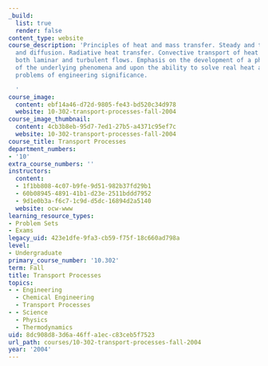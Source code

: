 ```yaml
---
_build:
  list: true
  render: false
content_type: website
course_description: 'Principles of heat and mass transfer. Steady and transient conduction
  and diffusion. Radiative heat transfer. Convective transport of heat and mass in
  both laminar and turbulent flows. Emphasis on the development of a physical understanding
  of the underlying phenomena and upon the ability to solve real heat and mass transfer
  problems of engineering significance.

  '
course_image:
  content: ebf14a46-d72d-9805-fe43-bd520c34d978
  website: 10-302-transport-processes-fall-2004
course_image_thumbnail:
  content: 4cb3b8eb-95d7-7ed1-27b5-a4371c95ef7c
  website: 10-302-transport-processes-fall-2004
course_title: Transport Processes
department_numbers:
- '10'
extra_course_numbers: ''
instructors:
  content:
  - 1f1bb808-4c07-b9fe-9d51-982b37fd29b1
  - 60b08945-4891-41b1-d23e-2511bddd7952
  - 9d1e0b3a-f6c7-1c9d-d5dc-16894d2a5140
  website: ocw-www
learning_resource_types:
- Problem Sets
- Exams
legacy_uid: 423e1dfe-9fa3-cb59-f75f-18c660ad798a
level:
- Undergraduate
primary_course_number: '10.302'
term: Fall
title: Transport Processes
topics:
- - Engineering
  - Chemical Engineering
  - Transport Processes
- - Science
  - Physics
  - Thermodynamics
uid: 8dc908d8-3d6a-46ff-a1ec-c83ceb5f7523
url_path: courses/10-302-transport-processes-fall-2004
year: '2004'
---
```

